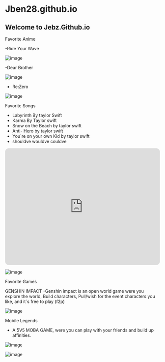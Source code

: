 # Jben28.github.io
## Welcome to Jebz.Github.io

Favorite Anime

-Ride Your Wave

![image](https://user-images.githubusercontent.com/118236447/202340851-025263c7-f23e-4e41-8c77-03f5d0313369.png)


-Dear Brother 

![image](https://user-images.githubusercontent.com/118236447/202340509-341af41b-53f5-47be-b10d-2de2d660848c.png)

- Re:Zero

![image](https://user-images.githubusercontent.com/118236447/202341368-a6eac1f0-3bbe-462f-87dc-ed65eac133ec.png)

Favorite Songs
- Labyrinth By taylor Swift
- Karma By Taylor swift
- Snow on the Beach by taylor swift
- Anti- Hero by taylor swift
- You`re on your own Kid by taylor swift
- shouldve wouldve couldve

<iframe style="border-radius:12px" src="https://open.spotify.com/embed/album/3lS1y25WAhcqJDATJK70Mq?utm_source=generator" width="100%" height="380" frameBorder="0" allowfullscreen="" allow="autoplay; clipboard-write; encrypted-media; fullscreen; picture-in-picture" loading="lazy"></iframe>


![image](https://user-images.githubusercontent.com/118236447/202342135-bd566aa0-60a4-4b60-8e97-96d3ab507bf3.png)



Favorite Games

GENSHIN IMPACT
-Genshin impact is an open world game were you explore the world, Build characters, Pull/wish for the event characters you like, and it`s free to play (f2p)


![image](https://user-images.githubusercontent.com/118236447/203457571-edefc0dd-460c-4a0f-885c-b2efa1c4896d.png)


Mobile Legends
- A 5V5 MOBA GAME, were you can play with your friends and build up affinities.



![image](https://user-images.githubusercontent.com/118236447/203459752-5ea9aafc-8861-4815-8017-8927f337cb44.png)

![image](https://user-images.githubusercontent.com/118236447/203459798-ef0afb3f-638e-4234-9443-50f5c57eb510.png)










